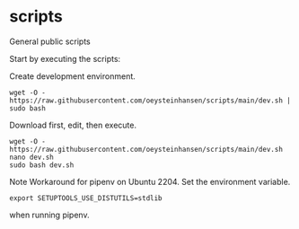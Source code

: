# scripts
General public scripts

Start by executing the scripts:

Create development environment.
```
wget -O - https://raw.githubusercontent.com/oeysteinhansen/scripts/main/dev.sh | sudo bash
```

Download first, edit, then execute.
```
wget -O - https://raw.githubusercontent.com/oeysteinhansen/scripts/main/dev.sh
nano dev.sh
sudo bash dev.sh
```
Note Workaround for pipenv on Ubuntu 2204.
Set the environment variable. 
```
export SETUPTOOLS_USE_DISTUTILS=stdlib
``` 
when running pipenv.
